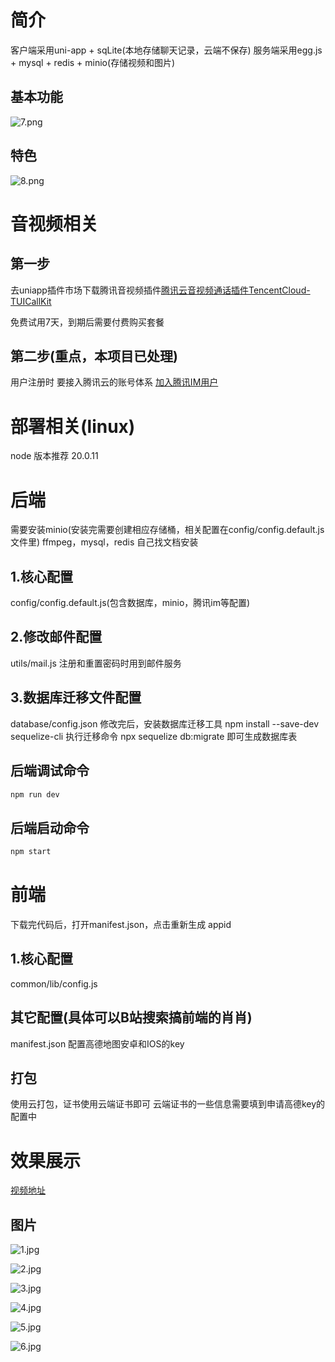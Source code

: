 # 简介
客户端采用uni-app + sqLite(本地存储聊天记录，云端不保存)
服务端采用egg.js + mysql + redis + minio(存储视频和图片)
## 基本功能
![7.png](/images/7.png "1") <!-- 此路径表示图片和MD文件，处于同一目录 -->
## 特色
![8.png](/images/8.png "1") <!-- 此路径表示图片和MD文件，处于同一目录 -->
# 音视频相关

## 第一步
去uniapp插件市场下载腾讯音视频插件[腾讯云音视频通话插件TencentCloud-TUICallKit](https://ext.dcloud.net.cn/plugin?id=9035)

免费试用7天，到期后需要付费购买套餐


## 第二步(重点，本项目已处理)
用户注册时
要接入腾讯云的账号体系
[加入腾讯IM用户](https://cloud.tencent.com/document/product/269/1608)

# 部署相关(linux)
node 版本推荐 20.0.11
# 后端
需要安装minio(安装完需要创建相应存储桶，相关配置在config/config.default.js文件里)
ffmpeg，mysql，redis
自己找文档安装

## 1.核心配置
config/config.default.js(包含数据库，minio，腾讯im等配置)

## 2.修改邮件配置
utils/mail.js
注册和重置密码时用到邮件服务


## 3.数据库迁移文件配置
database/config.json
修改完后，安装数据库迁移工具 npm install --save-dev sequelize-cli
执行迁移命令 npx sequelize db:migrate 即可生成数据库表

## 后端调试命令
```js
npm run dev
```
## 后端启动命令
```js
npm start
```

# 前端
下载完代码后，打开manifest.json，点击重新生成 appid
## 1.核心配置
common/lib/config.js

## 其它配置(具体可以B站搜索搞前端的肖肖)
manifest.json 
配置高德地图安卓和IOS的key

## 打包
使用云打包，证书使用云端证书即可
云端证书的一些信息需要填到申请高德key的配置中

# 效果展示
[视频地址](https://www.bilibili.com/video/BV1gR9gYsEac/?vd_source=3c933e9027ab5b0d964aa5bb1769f0a8)

## 图片
![1.jpg](/images/1.jpg "1") <!-- 此路径表示图片和MD文件，处于同一目录 -->

![2.jpg](/images/2.jpg "2") <!-- 此路径表示图片和MD文件，处于同一目录 -->

![3.jpg](/images/3.jpg "3") <!-- 此路径表示图片和MD文件，处于同一目录 -->

![4.jpg](/images/4.jpg "4") <!-- 此路径表示图片和MD文件，处于同一目录 -->

![5.jpg](/images/5.jpg "5") <!-- 此路径表示图片和MD文件，处于同一目录 -->

![6.jpg](/images/6.jpg "6") <!-- 此路径表示图片和MD文件，处于同一目录 -->
